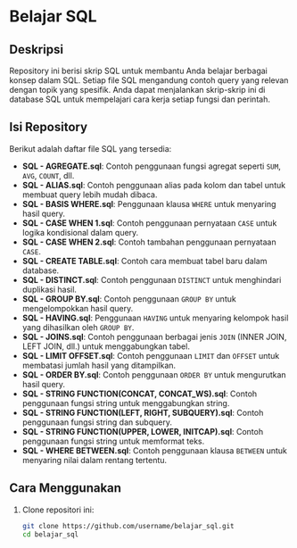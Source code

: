 # Belajar SQL

## Deskripsi
Repository ini berisi skrip SQL untuk membantu Anda belajar berbagai konsep dalam SQL. Setiap file SQL mengandung contoh query yang relevan dengan topik yang spesifik. Anda dapat menjalankan skrip-skrip ini di database SQL untuk mempelajari cara kerja setiap fungsi dan perintah.

## Isi Repository
Berikut adalah daftar file SQL yang tersedia:

- **SQL - AGREGATE.sql**: Contoh penggunaan fungsi agregat seperti `SUM`, `AVG`, `COUNT`, dll.
- **SQL - ALIAS.sql**: Contoh penggunaan alias pada kolom dan tabel untuk membuat query lebih mudah dibaca.
- **SQL - BASIS WHERE.sql**: Penggunaan klausa `WHERE` untuk menyaring hasil query.
- **SQL - CASE WHEN 1.sql**: Contoh penggunaan pernyataan `CASE` untuk logika kondisional dalam query.
- **SQL - CASE WHEN 2.sql**: Contoh tambahan penggunaan pernyataan `CASE`.
- **SQL - CREATE TABLE.sql**: Contoh cara membuat tabel baru dalam database.
- **SQL - DISTINCT.sql**: Contoh penggunaan `DISTINCT` untuk menghindari duplikasi hasil.
- **SQL - GROUP BY.sql**: Contoh penggunaan `GROUP BY` untuk mengelompokkan hasil query.
- **SQL - HAVING.sql**: Penggunaan `HAVING` untuk menyaring kelompok hasil yang dihasilkan oleh `GROUP BY`.
- **SQL - JOINS.sql**: Contoh penggunaan berbagai jenis `JOIN` (INNER JOIN, LEFT JOIN, dll.) untuk menggabungkan tabel.
- **SQL - LIMIT OFFSET.sql**: Contoh penggunaan `LIMIT` dan `OFFSET` untuk membatasi jumlah hasil yang ditampilkan.
- **SQL - ORDER BY.sql**: Contoh penggunaan `ORDER BY` untuk mengurutkan hasil query.
- **SQL - STRING FUNCTION(CONCAT, CONCAT_WS).sql**: Contoh penggunaan fungsi string untuk menggabungkan string.
- **SQL - STRING FUNCTION(LEFT, RIGHT, SUBQUERY).sql**: Contoh penggunaan fungsi string dan subquery.
- **SQL - STRING FUNCTION(UPPER, LOWER, INITCAP).sql**: Contoh penggunaan fungsi string untuk memformat teks.
- **SQL - WHERE BETWEEN.sql**: Contoh penggunaan klausa `BETWEEN` untuk menyaring nilai dalam rentang tertentu.

## Cara Menggunakan
1. Clone repositori ini:
   ```bash
   git clone https://github.com/username/belajar_sql.git
   cd belajar_sql
